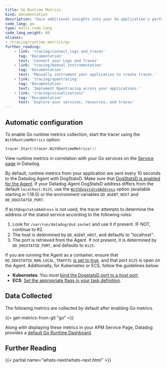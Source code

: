 ```yaml
---
title: Go Runtime Metrics
kind: documentation
description: "Gain additional insights into your Go application's performance with the runtime metrics associated to your traces."
code_lang: go
type: multi-code-lang
code_lang_weight: 60
aliases:
- /tracing/runtime_metrics/go
further_reading:
    - link: 'tracing/connect_logs_and_traces'
      tag: 'Documentation'
      text: 'Connect your Logs and Traces'
    - link: 'tracing/manual_instrumentation'
      tag: 'Documentation'
      text: 'Manually instrument your application to create traces.'
    - link: 'tracing/opentracing'
      tag: 'Documentation'
      text: 'Implement Opentracing across your applications.'
    - link: 'tracing/visualization/'
      tag: 'Documentation'
      text: 'Explore your services, resources, and traces'
---
```


## Automatic configuration

To enable Go runtime metrics collection, start the tracer using the `WithRuntimeMetrics` option:

```go
tracer.Start(tracer.WithRuntimeMetrics())
```

View runtime metrics in correlation with your Go services on the [Service page][1] in Datadog.

By default, runtime metrics from your application are sent every 10 seconds to the Datadog Agent with DogStatsD. Make sure that [DogStatsD is enabled for the Agent][2]. If your Datadog Agent DogStatsD address differs from the default `localhost:8125`, use the [`WithDogstatsdAddress`][3] option (available starting in 1.18.0) or the environment variables `DD_AGENT_HOST` and `DD_DOGSTATSD_PORT`.

If `WithDogstatsdAddress` is not used, the tracer attempts to determine the address of the statsd service according to the following rules:
  1. Look for `/var/run/datadog/dsd.socket` and use it if present. IF NOT, continue to #2.
  2. The host is determined by `DD_AGENT_HOST`, and defaults to "localhost".
  3. The port is retrieved from the Agent. If not present, it is determined by `DD_DOGSTATSD_PORT`, and defaults to `8125`.

If you are running the Agent as a container, ensure that `DD_DOGSTATSD_NON_LOCAL_TRAFFIC` [is set to true][4], and that port `8125` is open on the Agent. Additionally, for Kubernetes or ECS, follow the guidelines below:

- **Kubernetes**: You _must_ [bind the DogstatsD port to a host port][5].
- **ECS**: [Set the appropriate flags in your task definition][6].

## Data Collected

The following metrics are collected by default after enabling Go metrics.

{{< get-metrics-from-git "go" >}}

Along with displaying these metrics in your APM Service Page, Datadog provides a [default Go Runtime Dashboard][7].

## Further Reading

{{< partial name="whats-next/whats-next.html" >}}

[1]: https://app.datadoghq.com/apm/services
[2]: /developers/dogstatsd/#setup
[3]: https://pkg.go.dev/gopkg.in/DataDog/dd-trace-go.v1/ddtrace/tracer#WithDogstatsdAddress
[4]: /agent/docker/#dogstatsd-custom-metrics
[5]: /developers/dogstatsd/?tab=kubernetes#agent
[6]: /agent/amazon_ecs/#create-an-ecs-task
[7]: https://app.datadoghq.com/dash/integration/30587/go-runtime-metrics
